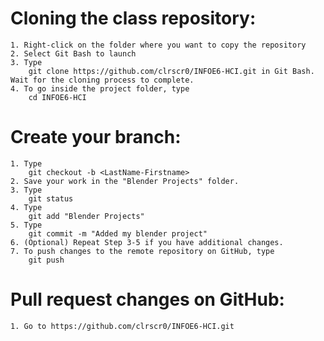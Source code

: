# Cloning the class repository:

	1. Right-click on the folder where you want to copy the repository
	2. Select Git Bash to launch
	3. Type 
		git clone https://github.com/clrscr0/INFOE6-HCI.git in Git Bash. Wait for the cloning process to complete.
	4. To go inside the project folder, type 
		cd INFOE6-HCI

# Create your branch:
	1. Type 
		git checkout -b <LastName-Firstname>
	2. Save your work in the "Blender Projects" folder.
	3. Type 
		git status
	4. Type 
		git add "Blender Projects"
	5. Type 
		git commit -m "Added my blender project"
	6. (Optional) Repeat Step 3-5 if you have additional changes.
	7. To push changes to the remote repository on GitHub, type 
		git push 
		
# Pull request changes on GitHub:
	1. Go to https://github.com/clrscr0/INFOE6-HCI.git
	
